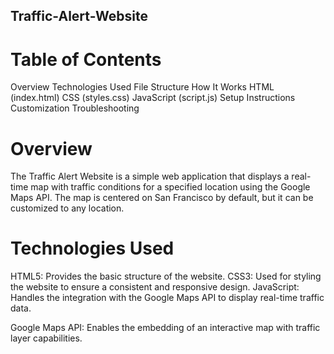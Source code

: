 ## Traffic-Alert-Website
#  Table of Contents
Overview
Technologies Used
File Structure
How It Works
HTML (index.html)
CSS (styles.css)
JavaScript (script.js)
Setup Instructions
Customization
Troubleshooting

# Overview
The Traffic Alert Website is a simple web application that displays a real-time map with traffic conditions for a specified location using the Google Maps API. The map is centered on San Francisco by default, but it can be customized to any location.

# Technologies Used
HTML5: Provides the basic structure of the website.
CSS3: Used for styling the website to ensure a consistent and responsive design.
JavaScript: Handles the integration with the Google Maps API to display real-time traffic data.


Google Maps API: Enables the embedding of an interactive map with traffic layer capabilities.
